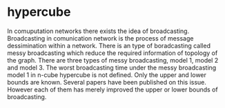 # hypercube
In comuputation networks there exists the idea of broadcasting. Broadcasting in comunication network is the process of message dessimination within a network. There is an type of boradcasting called messy broadcasting which reduce the required information of topology of the graph. There are three types of messy broadcasting, model 1, model 2 and model 3.
The worst broadcasting time under the messy broadcasting model 1 in n-cube hypercube is not defined. Only the upper and lower bounds are known. Several papers have been published on this issue. However each of them has merely improved the upper or lower bounds of broadcasting.
